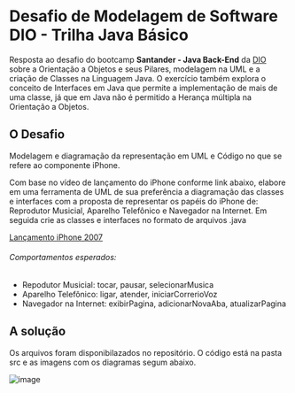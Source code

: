 # Desafio de Modelagem de Software DIO - Trilha Java Básico

Resposta ao desafio do bootcamp <b>Santander - Java Back-End</b> da [DIO](www.dio.me) sobre a Orientação a Objetos e seus Pilares, modelagem na UML e a criação de Classes na Linguagem Java. O exercício também explora o conceito de Interfaces em Java que permite a implementação de mais de uma classe, já que em Java não é permitido a Herança múltipla na Orientação a Objetos. 

## O Desafio

Modelagem e diagramação da representação em UML e Código no que se refere ao componente iPhone.

Com base no vídeo de lançamento do iPhone conforme link abaixo, elabore em uma ferramenta de UML de sua preferência a diagramação das classes e interfaces com a proposta de representar os papéis do iPhone de: Reprodutor Musicial,  Aparelho Telefônico e Navegador na Internet. Em seguida crie as classes e interfaces no formato de arquivos .java

[Lançamento iPhone 2007](https://www.youtube.com/watch?v=9ou608QQRq8)

###### Comportamentos esperados:
* Repodutor Musicial: tocar, pausar, selecionarMusica
* Aparelho Telefônico: ligar, atender, iniciarCorrerioVoz
* Navegador na Internet: exibirPagina, adicionarNovaAba, atualizarPagina

## A solução

Os arquivos foram disponibilazados no repositório. O código está na pasta src e as imagens com os diagramas segum abaixo.

![image](https://github.com/SteCarvalho87/Desafio-POO-DIO/assets/132149994/736f8387-e134-43a7-980d-57f5e193c8e4)
